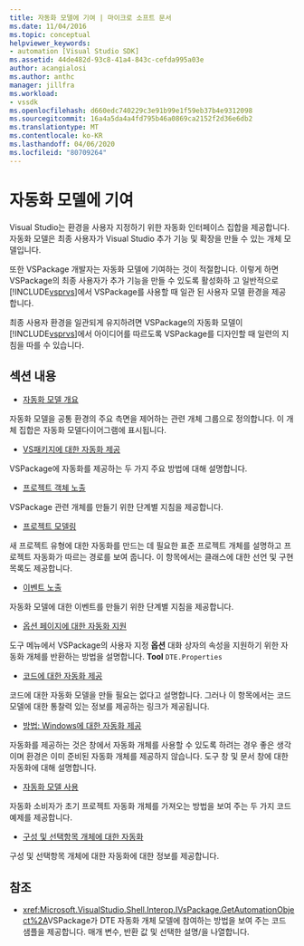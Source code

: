 ```yaml
---
title: 자동화 모델에 기여 | 마이크로 소프트 문서
ms.date: 11/04/2016
ms.topic: conceptual
helpviewer_keywords:
- automation [Visual Studio SDK]
ms.assetid: 44de482d-93c8-41a4-843c-cefda995a03e
author: acangialosi
ms.author: anthc
manager: jillfra
ms.workload:
- vssdk
ms.openlocfilehash: d660edc740229c3e91b99e1f59eb37b4e9312098
ms.sourcegitcommit: 16a4a5da4a4fd795b46a0869ca2152f2d36e6db2
ms.translationtype: MT
ms.contentlocale: ko-KR
ms.lasthandoff: 04/06/2020
ms.locfileid: "80709264"
---
```

# <a name="contribute-to-the-automation-model"></a>자동화 모델에 기여
Visual Studio는 환경을 사용자 지정하기 위한 자동화 인터페이스 집합을 제공합니다. 자동화 모델은 최종 사용자가 Visual Studio 추가 기능 및 확장을 만들 수 있는 개체 모델입니다.

 또한 VSPackage 개발자는 자동화 모델에 기여하는 것이 적절합니다. 이렇게 하면 VSPackage의 최종 사용자가 추가 기능을 만들 수 있도록 활성화하 고 일반적으로 [!INCLUDE[vsprvs](../../code-quality/includes/vsprvs_md.md)]에서 VSPackage를 사용할 때 일관 된 사용자 모델 환경을 제공 합니다.

 최종 사용자 환경을 일관되게 유지하려면 VSPackage의 자동화 모델이 [!INCLUDE[vsprvs](../../code-quality/includes/vsprvs_md.md)]에서 아이디어를 따르도록 VSPackage를 디자인할 때 일련의 지침을 따를 수 있습니다.

## <a name="in-this-section"></a>섹션 내용
- [자동화 모델 개요](../../extensibility/internals/automation-model-overview.md)

 자동화 모델을 공통 환경의 주요 측면을 제어하는 관련 개체 그룹으로 정의합니다. 이 개체 집합은 자동화 모델다이어그램에 표시됩니다.

- [VS패키지에 대한 자동화 제공](../../extensibility/internals/providing-automation-for-vspackages.md)

 VSPackage에 자동화를 제공하는 두 가지 주요 방법에 대해 설명합니다.

- [프로젝트 객체 노출](../../extensibility/internals/exposing-project-objects.md)

 VSPackage 관련 개체를 만들기 위한 단계별 지침을 제공합니다.

- [프로젝트 모델링](../../extensibility/internals/project-modeling.md)

 새 프로젝트 유형에 대한 자동화를 만드는 데 필요한 표준 프로젝트 개체를 설명하고 프로젝트 자동화가 따르는 경로를 보여 줍니다. 이 항목에서는 클래스에 대한 선언 및 구현 목록도 제공합니다.

- [이벤트 노출](../../extensibility/internals/exposing-events-in-the-visual-studio-sdk.md)

 자동화 모델에 대한 이벤트를 만들기 위한 단계별 지침을 제공합니다.

- [옵션 페이지에 대한 자동화 지원](../../extensibility/internals/automation-support-for-options-pages.md)

 도구 메뉴에서 VSPackage의 사용자 지정 **옵션** 대화 상자의 속성을 지원하기 위한 자동화 개체를 반환하는 방법을 설명합니다. **Tool** `DTE.Properties`

- [코드에 대한 자동화 제공](../../extensibility/internals/providing-automation-for-code.md)

 코드에 대한 자동화 모델을 만들 필요는 없다고 설명합니다. 그러나 이 항목에서는 코드 모델에 대한 통찰력 있는 정보를 제공하는 링크가 제공됩니다.

- [방법: Windows에 대한 자동화 제공](../../extensibility/internals/how-to-provide-automation-for-windows.md)

 자동화를 제공하는 것은 창에서 자동화 개체를 사용할 수 있도록 하려는 경우 좋은 생각이며 환경은 이미 준비된 자동화 개체를 제공하지 않습니다. 도구 창 및 문서 창에 대한 자동화에 대해 설명합니다.

- [자동화 모델 사용](../../extensibility/internals/using-the-automation-model.md)

 자동화 소비자가 초기 프로젝트 자동화 개체를 가져오는 방법을 보여 주는 두 가지 코드 예제를 제공합니다.

- [구성 및 선택항목 개체에 대한 자동화](../../extensibility/internals/automation-for-configuration-and-selecteditem-objects.md)

 구성 및 선택항목 개체에 대한 자동화에 대한 정보를 제공합니다.

## <a name="reference"></a>참조
- <xref:Microsoft.VisualStudio.Shell.Interop.IVsPackage.GetAutomationObject%2A>VSPackage가 DTE 자동화 개체 모델에 참여하는 방법을 보여 주는 코드 샘플을 제공합니다. 매개 변수, 반환 값 및 선택한 설명/을 나열합니다.
